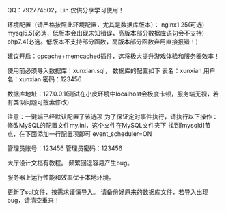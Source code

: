 QQ：792774502，Lin.仅供分享学习使用！

环境配置（请严格按照此环境配置，尤其是数据库版本）：
nginx1.25(可选)
mysql5.5(必选，低版本会出现未知错误，高版本部分数据库语句会不支持)
php7.4(必选。低版本不支持部分函数，高版本部分函数弃用直接报错！)

建议开启：opcache+memcached插件，这将极大提升游戏体验和服务器效率！

使用前必须导入数据库：xunxian.sql，
数据库的配置如下
表名：xunxian
用户名：xunxian
密码：123456

数据库地址：127.0.0.1(测试在小皮环境中localhost会极度卡顿，服务端无视，若有类似问题可搜索修改)

注意：一键端已经默认配置了该选项
为了保证定时事件执行，请执行以下操作：
修改MySQL的配置文件my.ini，这个文件在MySQL文件夹下
找到[mysqld]节点，在下面添加一行配置项即可
event_scheduler=ON

管理员账号：123456
管理员密码：123456

大厅设计文档有教程。
频繁回退容易产生bug。


服务器上运行性能和效率优于本地环境。

更新了sql文件，按需求谨慎导入。
请备份好原来的数据库文件，若导入出现bug，请清空重来！
